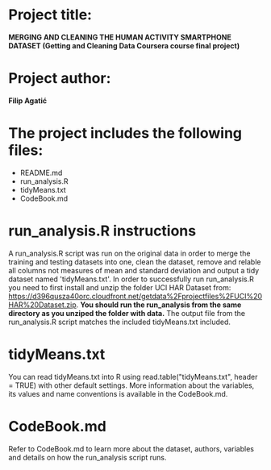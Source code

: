 
# Project title: 
**MERGING AND CLEANING THE HUMAN ACTIVITY SMARTPHONE DATASET (Getting and Cleaning Data Coursera course final project)**

# Project author:
**Filip Agatić**
# The project includes the following files:
- README.md
- run_analysis.R 
- tidyMeans.txt
- CodeBook.md

# run_analysis.R instructions
A run_analysis.R script was run on the original data in order to merge the training and testing datasets into one, clean the dataset, remove and relable all columns not measures of mean and standard deviation and output a tidy dataset named 'tidyMeans.txt'.
In order to successfully run run_analysis.R you need to first install and unzip the folder UCI HAR Dataset from: https://d396qusza40orc.cloudfront.net/getdata%2Fprojectfiles%2FUCI%20HAR%20Dataset.zip. **You should run the run_analysis from the same directory as you unziped the folder with data.** The output file from the run_analysis.R script matches the included tidyMeans.txt included.   

# tidyMeans.txt 
You can read tidyMeans.txt into R using read.table("tidyMeans.txt", header = TRUE) with other default settings. More information about the variables, its values and name conventions is available in the CodeBook.md.

# CodeBook.md
Refer to CodeBook.md to learn more about the dataset, authors, variables and details on how the run_analysis script runs. 
